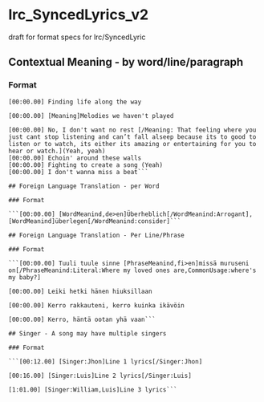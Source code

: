 # lrc_SyncedLyrics_v2
draft for format specs for lrc/SyncedLyric

## Contextual Meaning - by word/line/paragraph

### Format

```#[Verse 2]
[00:00.00] Finding life along the way

[00:00.00] [Meaning]Melodies we haven't played

[00:00.00] No, I don't want no rest [/Meaning: That feeling where you just cant stop listening and can’t fall alseep because its to good to listen or to watch, its either its amazing or entertaining for you to hear or watch.](Yeah, yeah)
[00:00.00] Echoin' around these walls
[00:00.00] Fighting to create a song (Yeah)
[00:00.00] I don't wanna miss a beat```

## Foreign Language Translation - per Word 

### Format

```[00:00.00] [WordMeanind,de>en]Überheblich[/WordMeanind:Arrogant], [WordMeanind]überlegen[/WordMeanind:consider]```

## Foreign Language Translation - Per Line/Phrase

### Format

```[00:00.00] Tuuli tuule sinne [PhraseMeanind,fi>en]missä muruseni on[/PhraseMeanind:Literal:Where my loved ones are,CommonUsage:where's my baby?]

[00:00.00] Leiki hetki hänen hiuksillaan

[00:00.00] Kerro rakkauteni, kerro kuinka ikävöin

[00:00.00] Kerro, häntä ootan yhä vaan```

## Singer - A song may have multiple singers

### Format

```[00:12.00] [Singer:Jhon]Line 1 lyrics[/Singer:Jhon]

[00:16.00] [Singer:Luis]Line 2 lyrics[/Singer:Luis]

[1:01.00] [Singer:William,Luis]Line 3 lyrics```
